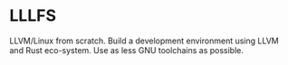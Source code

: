 # LLLFS
LLVM/Linux from scratch.
Build a development environment using LLVM and Rust eco-system. Use as less GNU toolchains as possible.

